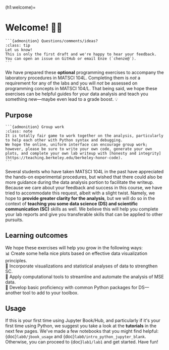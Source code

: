 (h1:welcome)=
# Welcome! 👋🏼


````{margin} 
```{admonition} Questions/comments/ideas?
:class: tip
Let us know!
This is only the first draft and we're happy to hear your feedback.
You can open an issue on GitHub or email Enze (`chenze@`).
```
````

We have prepared these **optional** programming exercises to accompany the laboratory procedures in MATSCI 104L.
Completing them is _not_ a requirement for any of the labs and you will _not_ be assessed on programming concepts in MATSCI 104/L.
That being said, we hope these exercises can be helpful guides for your data analysis and teach you something new—maybe even lead to a grade boost. 💡


## Purpose

````{margin} 
```{admonition} Group work 
:class: note 
It is totally fair game to work together on the analysis, particularly to help each other with Python syntax and debugging.
We hope the online, uniform interface can encourage group work; 
however, please be sure to write your own code, generate your own plots, and complete your own lab writeup with [honesty and integrity](https://teaching.berkeley.edu/berkeley-honor-code).
```
````

Several students who have taken MATSCI 104L in the past have appreciated the hands-on experimental procedures, but wished that there could also be more guidance during the data analysis portion to facilitate the writeup. 
Because we care about your feedback and success in this course, we have tried to accommodate this request, albeit with a slight twist. 
Namely, we hope to **provide greater clarity for the analysis**, but we will do so in the context of **teaching you some data science (DS) and scientific communication (SC)** skills as well.
We believe this will help you complete your lab reports and give you transferable skills that can be applied to other pursuits.


## Learning outcomes 

We hope these exercises will help you grow in the following ways:    
📊 Create some hella nice plots based on effective data visualization principles.      
📝 Incorporate visualizations and statistical analyses of data to strengthen SC.     
🤖 Apply computational tools to streamline and automate the analysis of MSE data.     
🧰 Develop basic proficiency with common Python packages for DS—another tool to add to your toolbox.     


## Usage  

If this is your first time using Jupyter Book/Hub, and particularly if it's your first time using Python, we suggest you take a look at the **tutorials** in the next few pages. 
We've made a few notebooks that you might find helpful: {doc}`lab0/jbook_usage` and {doc}`lab0/intro_python_jupyter_blank`.
Otherwise, you can proceed to {doc}`lab1/lab1` and get started.
Have fun!